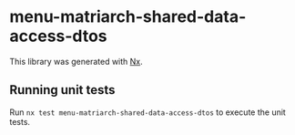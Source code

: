 # menu-matriarch-shared-data-access-dtos

This library was generated with [Nx](https://nx.dev).

## Running unit tests

Run `nx test menu-matriarch-shared-data-access-dtos` to execute the unit tests.
